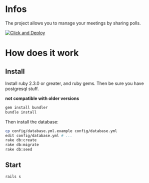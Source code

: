 # Infos

The project allows you to manage your meetings by sharing polls.

[![Click and Deploy](https://www.herokucdn.com/deploy/button.svg)](https://heroku.com/deploy)

# How does it work

## Install

Install ruby 2.3.0 or greater, and ruby gems. Then be sure you have postgresql stuff.

**not compatible with older versions**

```sh
gem install bundler
bundle install
```

Then install the database:

```sh
cp config/database.yml.example config/database.yml
edit config/database.yml # ...
rake db:create
rake db:migrate
rake db:seed
```

## Start

```bash
rails s
```
